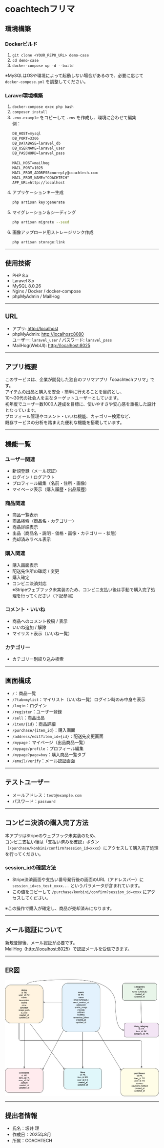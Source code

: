 # coachtechフリマ

## 環境構築

### Dockerビルド
1. `git clone <YOUR_REPO_URL> demo-case`
2. `cd demo-case`
3. `docker-compose up -d --build`

※MySQLはOSや環境によって起動しない場合があるので、必要に応じて `docker-compose.yml` を調整してください。

### Laravel環境構築
1. `docker-compose exec php bash`
2. `composer install`
3. `.env.example` をコピーして `.env` を作成し、環境に合わせて編集  
   例：
   ```env
   DB_HOST=mysql
   DB_PORT=3306
   DB_DATABASE=laravel_db
   DB_USERNAME=laravel_user
   DB_PASSWORD=laravel_pass

   MAIL_HOST=mailhog
   MAIL_PORT=1025
   MAIL_FROM_ADDRESS=noreply@coachtech.com
   MAIL_FROM_NAME="COACHTECH"
   APP_URL=http://localhost
   ```
4. アプリケーションキー生成  
   ```bash
   php artisan key:generate
   ```
5. マイグレーション＆シーディング  
   ```bash
   php artisan migrate --seed
   ```
6. 画像アップロード用ストレージリンク作成  
   ```bash
   php artisan storage:link
   ```

---

## 使用技術
- PHP 8.x
- Laravel 8.x
- MySQL 8.0.26
- Nginx / Docker / docker-compose
- phpMyAdmin / MailHog

---

## URL
- アプリ: [http://localhost](http://localhost)
- phpMyAdmin: [http://localhost:8080](http://localhost:8080)  
  ユーザー: `laravel_user` / パスワード: `laravel_pass`
- MailHog(WebUI): [http://localhost:8025](http://localhost:8025)

---

## アプリ概要
このサービスは、企業が開発した独自のフリマアプリ「coachtechフリマ」です。  
アイテムの出品と購入を安全・簡単に行えることを目的とし、  
10〜30代の社会人を主なターゲットユーザーとしています。  
初年度でユーザー数1000人達成を目標に、使いやすさや安心感を重視した設計となっています。  
プロフィール管理やコメント・いいね機能、カテゴリー検索など、  
既存サービスの分析を踏まえた便利な機能を搭載しています。

---

## 機能一覧
### ユーザー関連
- 新規登録（メール認証）
- ログイン / ログアウト
- プロフィール編集（名前・住所・画像）
- マイページ表示（購入履歴・出品履歴）

### 商品関連
- 商品一覧表示
- 商品検索（商品名・カテゴリー）
- 商品詳細表示
- 出品（商品名・説明・価格・画像・カテゴリー・状態）
- 売却済みラベル表示

### 購入関連
- 購入画面表示
- 配送先住所の確認 / 変更
- 購入確定
- コンビニ決済対応  
  ※Stripeウェブフック未実装のため、コンビニ支払い後は手動で購入完了処理を行ってください（下記参照）

### コメント・いいね
- 商品へのコメント投稿 / 表示
- いいね追加 / 解除
- マイリスト表示（いいね一覧）

### カテゴリー
- カテゴリー別絞り込み検索

---

## 画面構成
- `/`：商品一覧
- `/?tab=mylist`：マイリスト（いいね一覧）ログイン時のみ中身を表示
- `/login`：ログイン
- `/register`：ユーザー登録
- `/sell`：商品出品
- `/item/{id}`：商品詳細
- `/purchase/{item_id}`：購入画面
- `/address/edit?item_id={id}`：配送先変更画面
- `/mypage`：マイページ（出品商品一覧）
- `/mypage/profile`：プロフィール編集
- `/mypage?page=buy`：購入商品一覧タブ
- `/email/verify`：メール認証画面

---

## テストユーザー
- メールアドレス：`test@example.com`
- パスワード：`password`

---

## コンビニ決済の購入完了方法

本アプリはStripeのウェブフック未実装のため、  
コンビニ支払い後は「支払い済みを確認」ボタン（`/purchase/konbini/confirm?session_id=xxxx`）にアクセスして購入完了処理を行ってください。

### session_idの確認方法

- Stripe決済画面や支払い番号発行後の画面のURL（アドレスバー）に  
  `session_id=cs_test_xxxx...` というパラメータが含まれています。  
- この値をコピーして `/purchase/konbini/confirm?session_id=xxxx` にアクセスしてください。

※この操作で購入が確定し、商品が売却済みになります。

---

## メール認証について
新規登録後、メール認証が必要です。  
MailHog（[http://localhost:8025](http://localhost:8025)）で認証メールを受信できます。

---

## ER図
![ER図](./er-diagram.png)

---

## 提出者情報
- 氏名：坂井 理
- 作成日：2025年8月
- 所属：COACHTECH
